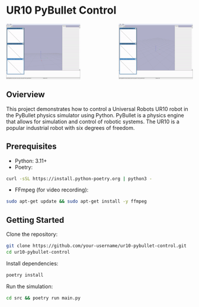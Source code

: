 # UR10 PyBullet Control

<div style="display: flex; justify-content: space-between;">
    <img src="https://github.com/TristanBester/pybullet-UR10-navigation/blob/main/assets/demo_angle_two.gif" alt="Your GIF" width="200" />
    <img src="https://github.com/TristanBester/pybullet-UR10-navigation/blob/main/assets/demo_angle_one.gif" alt="Your GIF" width="200" />
</div>

## Ovierview
This project demonstrates how to control a Universal Robots UR10 robot in the PyBullet physics simulator using Python. PyBullet is a physics engine that allows for simulation and control of robotic systems. The UR10 is a popular industrial robot with six degrees of freedom.

## Prerequisites
- Python: 3.11+
- Poetry: 
```bash
curl -sSL https://install.python-poetry.org | python3 -
```
- FFmpeg (for video recording): 
```bash
sudo apt-get update && sudo apt-get install -y ffmpeg
```

## Getting Started
Clone the repository:

```bash
git clone https://github.com/your-username/ur10-pybullet-control.git
cd ur10-pybullet-control
``` 

Install dependencies:

```bash
poetry install
```

Run the simulation:

```bash
cd src && poetry run main.py
```



